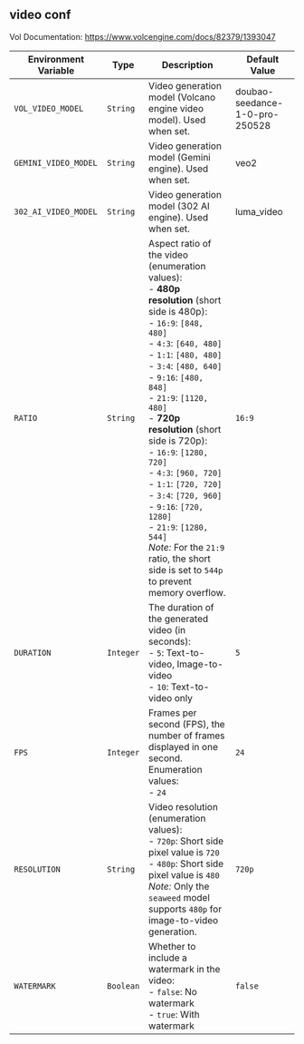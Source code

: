 ## video conf

Vol Documentation: https://www.volcengine.com/docs/82379/1393047

| Environment Variable | Type      | Description                                                                                                                                                                                                                                                                                                                                                                                                                                                                                                                                                                               | Default Value                  |
|----------------------|-----------|-------------------------------------------------------------------------------------------------------------------------------------------------------------------------------------------------------------------------------------------------------------------------------------------------------------------------------------------------------------------------------------------------------------------------------------------------------------------------------------------------------------------------------------------------------------------------------------------|--------------------------------|
| `VOL_VIDEO_MODEL`    | `String`  | Video generation model (Volcano engine video model). Used when set.                                                                                                                                                                                                                                                                                                                                                                                                                                                                                                                       | doubao-seedance-1-0-pro-250528 |
| `GEMINI_VIDEO_MODEL` | `String`  | Video generation model (Gemini engine). Used when set.                                                                                                                                                                                                                                                                                                                                                                                                                                                                                                                                    | veo2                           |
| `302_AI_VIDEO_MODEL` | `String`  | Video generation model (302 AI engine). Used when set.                                                                                                                                                                                                                                                                                                                                                                                                                                                                                                                                    | luma_video                     |
| `RATIO`              | `String`  | Aspect ratio of the video (enumeration values):<br>- **480p resolution** (short side is 480p):<br>  - `16:9`: `[848, 480]`<br>  - `4:3`: `[640, 480]`<br>  - `1:1`: `[480, 480]`<br>  - `3:4`: `[480, 640]`<br>  - `9:16`: `[480, 848]`<br>  - `21:9`: `[1120, 480]`<br>- **720p resolution** (short side is 720p):<br>  - `16:9`: `[1280, 720]`<br>  - `4:3`: `[960, 720]`<br>  - `1:1`: `[720, 720]`<br>  - `3:4`: `[720, 960]`<br>  - `9:16`: `[720, 1280]`<br>  - `21:9`: `[1280, 544]`<br> *Note:* For the `21:9` ratio, the short side is set to `544p` to prevent memory overflow. | `16:9`                         |
| `DURATION`           | `Integer` | The duration of the generated video (in seconds):<br>- `5`: Text-to-video, Image-to-video<br>- `10`: Text-to-video only                                                                                                                                                                                                                                                                                                                                                                                                                                                                   | `5`                            |
| `FPS`                | `Integer` | Frames per second (FPS), the number of frames displayed in one second. Enumeration values:<br>- `24`                                                                                                                                                                                                                                                                                                                                                                                                                                                                                      | `24`                           |
| `RESOLUTION`         | `String`  | Video resolution (enumeration values):<br>- `720p`: Short side pixel value is `720`<br>- `480p`: Short side pixel value is `480`<br> *Note:* Only the `seaweed` model supports `480p` for image-to-video generation.                                                                                                                                                                                                                                                                                                                                                                      | `720p`                         |
| `WATERMARK`          | `Boolean` | Whether to include a watermark in the video:<br>- `false`: No watermark<br>- `true`: With watermark                                                                                                                                                                                                                                                                                                                                                                                                                                                                                       | `false`                        |
